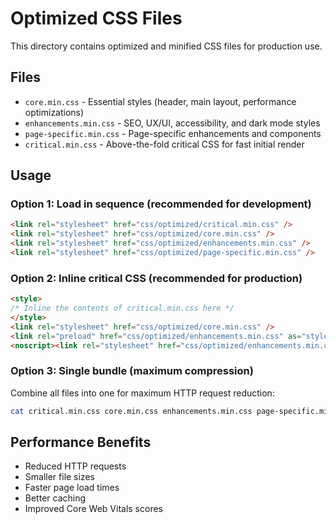 # Optimized CSS Files

This directory contains optimized and minified CSS files for production use.

## Files

- `core.min.css` - Essential styles (header, main layout, performance optimizations)
- `enhancements.min.css` - SEO, UX/UI, accessibility, and dark mode styles
- `page-specific.min.css` - Page-specific enhancements and components
- `critical.min.css` - Above-the-fold critical CSS for fast initial render

## Usage

### Option 1: Load in sequence (recommended for development)
```html
<link rel="stylesheet" href="css/optimized/critical.min.css" />
<link rel="stylesheet" href="css/optimized/core.min.css" />
<link rel="stylesheet" href="css/optimized/enhancements.min.css" />
<link rel="stylesheet" href="css/optimized/page-specific.min.css" />
```

### Option 2: Inline critical CSS (recommended for production)
```html
<style>
/* Inline the contents of critical.min.css here */
</style>
<link rel="stylesheet" href="css/optimized/core.min.css" />
<link rel="preload" href="css/optimized/enhancements.min.css" as="style" onload="this.onload=null;this.rel='stylesheet'">
<noscript><link rel="stylesheet" href="css/optimized/enhancements.min.css"></noscript>
```

### Option 3: Single bundle (maximum compression)
Combine all files into one for maximum HTTP request reduction:
```bash
cat critical.min.css core.min.css enhancements.min.css page-specific.min.css > all.min.css
```

## Performance Benefits

- Reduced HTTP requests
- Smaller file sizes
- Faster page load times
- Better caching
- Improved Core Web Vitals scores
